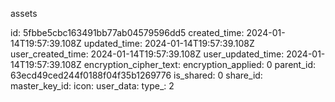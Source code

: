 assets

id: 5fbbe5cbc163491bb77ab04579596dd5
created_time: 2024-01-14T19:57:39.108Z
updated_time: 2024-01-14T19:57:39.108Z
user_created_time: 2024-01-14T19:57:39.108Z
user_updated_time: 2024-01-14T19:57:39.108Z
encryption_cipher_text: 
encryption_applied: 0
parent_id: 63ecd49ced244f0188f04f35b1269776
is_shared: 0
share_id: 
master_key_id: 
icon: 
user_data: 
type_: 2